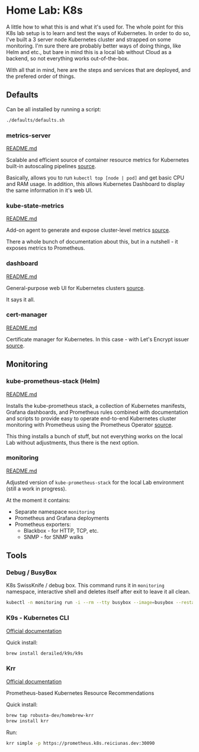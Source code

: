 # Home Lab: K8s

A little how to what this is and what it's used for. The whole point for this K8s lab setup is to learn and test the ways of Kubernetes. In order to do so, I've built a 3 server node Kubernetes cluster and strapped on some monitoring. I'm sure there are probably better ways of doing things, like Helm and etc., but bare in mind this is a local lab without Cloud as a backend, so not everything works out-of-the-box.

With all that in mind, here are the steps and services that are deployed, and the prefered order of things.

## Defaults

Can be all installed by running a script:
```bash
./defaults/defaults.sh
```

### metrics-server

[README.md](./defaults/metrics-server/)

Scalable and efficient source of container resource metrics for Kubernetes built-in autoscaling pipelines [source](https://github.com/kubernetes-sigs/metrics-server).

Basically, allows you to run `kubectl top [node | pod]` and get basic CPU and RAM usage. In addition, this allows Kubernetes Dashboard to display the same information in it's web UI.

### kube-state-metrics

[README.md](./defaults/kube-state-metrics/)

Add-on agent to generate and expose cluster-level metrics [source](https://github.com/kubernetes/kube-state-metrics).

There a whole bunch of documentation about this, but in a nutshell - it exposes metrics to Prometheus.

### dashboard

[README.md](./defaults/dashboard/)

General-purpose web UI for Kubernetes clusters [source](https://github.com/kubernetes/dashboard).

It says it all.

### cert-manager

[README.md](./defaults/cert-manager/)

Certificate manager for Kubernetes. In this case - with Let's Encrypt issuer [source](https://cert-manager.io/docs/).

## Monitoring

### kube-prometheus-stack (Helm)

[README.md](./kube-prometheus-stack/)

Installs the kube-prometheus stack, a collection of Kubernetes manifests, Grafana dashboards, and Prometheus rules combined with documentation and scripts to provide easy to operate end-to-end Kubernetes cluster monitoring with Prometheus using the Prometheus Operator [source](https://github.com/prometheus-community/helm-charts/tree/main/charts/kube-prometheus-stack).

This thing installs a bunch of stuff, but not everything works on the local Lab without adjustments, thus there is the next option.

### monitoring

[README.md](./monitoring/)

Adjusted version of `kube-prometheus-stack` for the local Lab environment (still a work in progress).

At the moment it contains:

* Separate namespace `monitoring`
* Prometheus and Grafana deployments
* Prometheus exporters:
  * Blackbox - for HTTP, TCP, etc.
  * SNMP - for SNMP walks

## Tools

### Debug / BusyBox

K8s SwissKnife / debug box. This command runs it in `monitoring` namespace, interactive shell and deletes itself after exit to leave it all clean.

```bash
kubectl -n monitoring run -i --rm --tty busybox --image=busybox --restart=Never -- sh
```

### K9s - Kubernetes CLI

[Official documentation](https://k9scli.io/)

Quick install:

```bash
brew install derailed/k9s/k9s
```

### Krr

[Official documentation](https://github.com/robusta-dev/krr)

Prometheus-based Kubernetes Resource Recommendations

Quick install:

```bash
brew tap robusta-dev/homebrew-krr
brew install krr
```

Run:

```bash
krr simple -p https://prometheus.k8s.reiciunas.dev:30090
```
